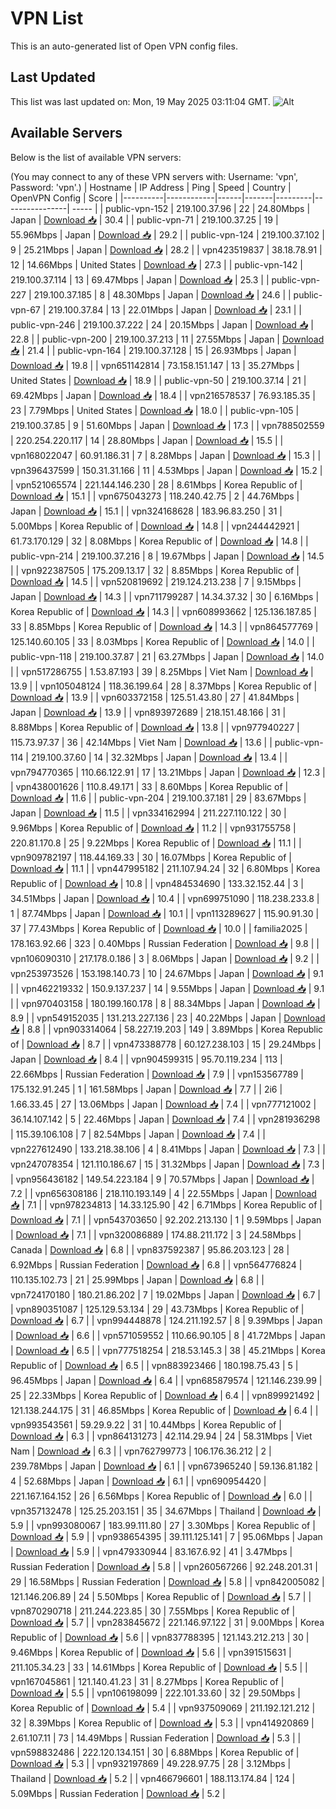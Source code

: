 # VPN List

This is an auto-generated list of Open VPN config files.

## Last Updated

This list was last updated on: Mon, 19 May 2025 03:11:04 GMT.
![Alt](https://repobeats.axiom.co/api/embed/186b98318ef1479477931607c1ad7d823f12451f.svg "Repobeats analytics image")

## Available Servers

Below is the list of available VPN servers:

(You may connect to any of these VPN servers with: Username: 'vpn', Password: 'vpn'.)
| Hostname | IP Address | Ping | Speed | Country | OpenVPN Config | Score |
|----------|------------|------|-------|---------|----------------| ----- |
| public-vpn-152 | 219.100.37.96 | 22 | 24.80Mbps | Japan | [Download 📥](./configs/server_0_JP.ovpn) | 30.4 |
| public-vpn-71 | 219.100.37.25 | 19 | 55.96Mbps | Japan | [Download 📥](./configs/server_1_JP.ovpn) | 29.2 |
| public-vpn-124 | 219.100.37.102 | 9 | 25.21Mbps | Japan | [Download 📥](./configs/server_2_JP.ovpn) | 28.2 |
| vpn423519837 | 38.18.78.91 | 12 | 14.66Mbps | United States | [Download 📥](./configs/server_3_US.ovpn) | 27.3 |
| public-vpn-142 | 219.100.37.114 | 13 | 69.47Mbps | Japan | [Download 📥](./configs/server_4_JP.ovpn) | 25.3 |
| public-vpn-227 | 219.100.37.185 | 8 | 48.30Mbps | Japan | [Download 📥](./configs/server_5_JP.ovpn) | 24.6 |
| public-vpn-67 | 219.100.37.84 | 13 | 22.01Mbps | Japan | [Download 📥](./configs/server_6_JP.ovpn) | 23.1 |
| public-vpn-246 | 219.100.37.222 | 24 | 20.15Mbps | Japan | [Download 📥](./configs/server_7_JP.ovpn) | 22.8 |
| public-vpn-200 | 219.100.37.213 | 11 | 27.55Mbps | Japan | [Download 📥](./configs/server_8_JP.ovpn) | 21.4 |
| public-vpn-164 | 219.100.37.128 | 15 | 26.93Mbps | Japan | [Download 📥](./configs/server_9_JP.ovpn) | 19.8 |
| vpn651142814 | 73.158.151.147 | 13 | 35.27Mbps | United States | [Download 📥](./configs/server_10_US.ovpn) | 18.9 |
| public-vpn-50 | 219.100.37.14 | 21 | 69.42Mbps | Japan | [Download 📥](./configs/server_11_JP.ovpn) | 18.4 |
| vpn216578537 | 76.93.185.35 | 23 | 7.79Mbps | United States | [Download 📥](./configs/server_12_US.ovpn) | 18.0 |
| public-vpn-105 | 219.100.37.85 | 9 | 51.60Mbps | Japan | [Download 📥](./configs/server_13_JP.ovpn) | 17.3 |
| vpn788502559 | 220.254.220.117 | 14 | 28.80Mbps | Japan | [Download 📥](./configs/server_14_JP.ovpn) | 15.5 |
| vpn168022047 | 60.91.186.31 | 7 | 8.28Mbps | Japan | [Download 📥](./configs/server_15_JP.ovpn) | 15.3 |
| vpn396437599 | 150.31.31.166 | 11 | 4.53Mbps | Japan | [Download 📥](./configs/server_16_JP.ovpn) | 15.2 |
| vpn521065574 | 221.144.146.230 | 28 | 8.61Mbps | Korea Republic of | [Download 📥](./configs/server_17_KR.ovpn) | 15.1 |
| vpn675043273 | 118.240.42.75 | 2 | 44.76Mbps | Japan | [Download 📥](./configs/server_18_JP.ovpn) | 15.1 |
| vpn324168628 | 183.96.83.250 | 31 | 5.00Mbps | Korea Republic of | [Download 📥](./configs/server_19_KR.ovpn) | 14.8 |
| vpn244442921 | 61.73.170.129 | 32 | 8.08Mbps | Korea Republic of | [Download 📥](./configs/server_20_KR.ovpn) | 14.8 |
| public-vpn-214 | 219.100.37.216 | 8 | 19.67Mbps | Japan | [Download 📥](./configs/server_21_JP.ovpn) | 14.5 |
| vpn922387505 | 175.209.13.17 | 32 | 8.85Mbps | Korea Republic of | [Download 📥](./configs/server_22_KR.ovpn) | 14.5 |
| vpn520819692 | 219.124.213.238 | 7 | 9.15Mbps | Japan | [Download 📥](./configs/server_23_JP.ovpn) | 14.3 |
| vpn711799287 | 14.34.37.32 | 30 | 6.16Mbps | Korea Republic of | [Download 📥](./configs/server_24_KR.ovpn) | 14.3 |
| vpn608993662 | 125.136.187.85 | 33 | 8.85Mbps | Korea Republic of | [Download 📥](./configs/server_25_KR.ovpn) | 14.3 |
| vpn864577769 | 125.140.60.105 | 33 | 8.03Mbps | Korea Republic of | [Download 📥](./configs/server_26_KR.ovpn) | 14.0 |
| public-vpn-118 | 219.100.37.87 | 21 | 63.27Mbps | Japan | [Download 📥](./configs/server_27_JP.ovpn) | 14.0 |
| vpn517286755 | 1.53.87.193 | 39 | 8.25Mbps | Viet Nam | [Download 📥](./configs/server_28_VN.ovpn) | 13.9 |
| vpn105048124 | 118.36.199.64 | 28 | 8.37Mbps | Korea Republic of | [Download 📥](./configs/server_29_KR.ovpn) | 13.9 |
| vpn603372158 | 125.51.43.80 | 27 | 41.84Mbps | Japan | [Download 📥](./configs/server_30_JP.ovpn) | 13.9 |
| vpn893972689 | 218.151.48.166 | 31 | 8.88Mbps | Korea Republic of | [Download 📥](./configs/server_31_KR.ovpn) | 13.8 |
| vpn977940227 | 115.73.97.37 | 36 | 42.14Mbps | Viet Nam | [Download 📥](./configs/server_32_VN.ovpn) | 13.6 |
| public-vpn-114 | 219.100.37.60 | 14 | 32.32Mbps | Japan | [Download 📥](./configs/server_33_JP.ovpn) | 13.4 |
| vpn794770365 | 110.66.122.91 | 17 | 13.21Mbps | Japan | [Download 📥](./configs/server_34_JP.ovpn) | 12.3 |
| vpn438001626 | 110.8.49.171 | 33 | 8.60Mbps | Korea Republic of | [Download 📥](./configs/server_35_KR.ovpn) | 11.6 |
| public-vpn-204 | 219.100.37.181 | 29 | 83.67Mbps | Japan | [Download 📥](./configs/server_36_JP.ovpn) | 11.5 |
| vpn334162994 | 211.227.110.122 | 30 | 9.96Mbps | Korea Republic of | [Download 📥](./configs/server_37_KR.ovpn) | 11.2 |
| vpn931755758 | 220.81.170.8 | 25 | 9.22Mbps | Korea Republic of | [Download 📥](./configs/server_38_KR.ovpn) | 11.1 |
| vpn909782197 | 118.44.169.33 | 30 | 16.07Mbps | Korea Republic of | [Download 📥](./configs/server_39_KR.ovpn) | 11.1 |
| vpn447995182 | 211.107.94.24 | 32 | 6.80Mbps | Korea Republic of | [Download 📥](./configs/server_40_KR.ovpn) | 10.8 |
| vpn484534690 | 133.32.152.44 | 3 | 34.51Mbps | Japan | [Download 📥](./configs/server_41_JP.ovpn) | 10.4 |
| vpn699751090 | 118.238.233.8 | 1 | 87.74Mbps | Japan | [Download 📥](./configs/server_42_JP.ovpn) | 10.1 |
| vpn113289627 | 115.90.91.30 | 37 | 77.43Mbps | Korea Republic of | [Download 📥](./configs/server_43_KR.ovpn) | 10.0 |
| familia2025 | 178.163.92.66 | 323 | 0.40Mbps | Russian Federation | [Download 📥](./configs/server_44_RU.ovpn) | 9.8 |
| vpn106090310 | 217.178.0.186 | 3 | 8.06Mbps | Japan | [Download 📥](./configs/server_45_JP.ovpn) | 9.2 |
| vpn253973526 | 153.198.140.73 | 10 | 24.67Mbps | Japan | [Download 📥](./configs/server_46_JP.ovpn) | 9.1 |
| vpn462219332 | 150.9.137.237 | 14 | 9.55Mbps | Japan | [Download 📥](./configs/server_47_JP.ovpn) | 9.1 |
| vpn970403158 | 180.199.160.178 | 8 | 88.34Mbps | Japan | [Download 📥](./configs/server_48_JP.ovpn) | 8.9 |
| vpn549152035 | 131.213.227.136 | 23 | 40.22Mbps | Japan | [Download 📥](./configs/server_49_JP.ovpn) | 8.8 |
| vpn903314064 | 58.227.19.203 | 149 | 3.89Mbps | Korea Republic of | [Download 📥](./configs/server_50_KR.ovpn) | 8.7 |
| vpn473388778 | 60.127.238.103 | 15 | 29.24Mbps | Japan | [Download 📥](./configs/server_51_JP.ovpn) | 8.4 |
| vpn904599315 | 95.70.119.234 | 113 | 22.66Mbps | Russian Federation | [Download 📥](./configs/server_52_RU.ovpn) | 7.9 |
| vpn153567789 | 175.132.91.245 | 1 | 161.58Mbps | Japan | [Download 📥](./configs/server_53_JP.ovpn) | 7.7 |
| 2i6 | 1.66.33.45 | 27 | 13.06Mbps | Japan | [Download 📥](./configs/server_54_JP.ovpn) | 7.4 |
| vpn777121002 | 36.14.107.142 | 5 | 22.46Mbps | Japan | [Download 📥](./configs/server_55_JP.ovpn) | 7.4 |
| vpn281936298 | 115.39.106.108 | 7 | 82.54Mbps | Japan | [Download 📥](./configs/server_56_JP.ovpn) | 7.4 |
| vpn227612490 | 133.218.38.106 | 4 | 8.41Mbps | Japan | [Download 📥](./configs/server_57_JP.ovpn) | 7.3 |
| vpn247078354 | 121.110.186.67 | 15 | 31.32Mbps | Japan | [Download 📥](./configs/server_58_JP.ovpn) | 7.3 |
| vpn956436182 | 149.54.223.184 | 9 | 70.57Mbps | Japan | [Download 📥](./configs/server_59_JP.ovpn) | 7.2 |
| vpn656308186 | 218.110.193.149 | 4 | 22.55Mbps | Japan | [Download 📥](./configs/server_60_JP.ovpn) | 7.1 |
| vpn978234813 | 14.33.125.90 | 42 | 6.71Mbps | Korea Republic of | [Download 📥](./configs/server_61_KR.ovpn) | 7.1 |
| vpn543703650 | 92.202.213.130 | 1 | 9.59Mbps | Japan | [Download 📥](./configs/server_62_JP.ovpn) | 7.1 |
| vpn320086889 | 174.88.211.172 | 3 | 24.58Mbps | Canada | [Download 📥](./configs/server_63_CA.ovpn) | 6.8 |
| vpn837592387 | 95.86.203.123 | 28 | 6.92Mbps | Russian Federation | [Download 📥](./configs/server_64_RU.ovpn) | 6.8 |
| vpn564776824 | 110.135.102.73 | 21 | 25.99Mbps | Japan | [Download 📥](./configs/server_65_JP.ovpn) | 6.8 |
| vpn724170180 | 180.21.86.202 | 7 | 19.02Mbps | Japan | [Download 📥](./configs/server_66_JP.ovpn) | 6.7 |
| vpn890351087 | 125.129.53.134 | 29 | 43.73Mbps | Korea Republic of | [Download 📥](./configs/server_67_KR.ovpn) | 6.7 |
| vpn994448878 | 124.211.192.57 | 8 | 9.39Mbps | Japan | [Download 📥](./configs/server_68_JP.ovpn) | 6.6 |
| vpn571059552 | 110.66.90.105 | 8 | 41.72Mbps | Japan | [Download 📥](./configs/server_69_JP.ovpn) | 6.5 |
| vpn777518254 | 218.53.145.3 | 38 | 45.21Mbps | Korea Republic of | [Download 📥](./configs/server_70_KR.ovpn) | 6.5 |
| vpn883923466 | 180.198.75.43 | 5 | 96.45Mbps | Japan | [Download 📥](./configs/server_71_JP.ovpn) | 6.4 |
| vpn685879574 | 121.146.239.99 | 25 | 22.33Mbps | Korea Republic of | [Download 📥](./configs/server_72_KR.ovpn) | 6.4 |
| vpn899921492 | 121.138.244.175 | 31 | 46.85Mbps | Korea Republic of | [Download 📥](./configs/server_73_KR.ovpn) | 6.4 |
| vpn993543561 | 59.29.9.22 | 31 | 10.44Mbps | Korea Republic of | [Download 📥](./configs/server_74_KR.ovpn) | 6.3 |
| vpn864131273 | 42.114.29.94 | 24 | 58.31Mbps | Viet Nam | [Download 📥](./configs/server_75_VN.ovpn) | 6.3 |
| vpn762799773 | 106.176.36.212 | 2 | 239.78Mbps | Japan | [Download 📥](./configs/server_76_JP.ovpn) | 6.1 |
| vpn673965240 | 59.136.81.182 | 4 | 52.68Mbps | Japan | [Download 📥](./configs/server_77_JP.ovpn) | 6.1 |
| vpn690954420 | 221.167.164.152 | 26 | 6.56Mbps | Korea Republic of | [Download 📥](./configs/server_78_KR.ovpn) | 6.0 |
| vpn357132478 | 125.25.203.151 | 35 | 34.67Mbps | Thailand | [Download 📥](./configs/server_79_TH.ovpn) | 5.9 |
| vpn993080067 | 183.99.111.80 | 27 | 3.30Mbps | Korea Republic of | [Download 📥](./configs/server_80_KR.ovpn) | 5.9 |
| vpn938654395 | 39.111.125.141 | 7 | 95.06Mbps | Japan | [Download 📥](./configs/server_81_JP.ovpn) | 5.9 |
| vpn479330944 | 83.167.6.92 | 41 | 3.47Mbps | Russian Federation | [Download 📥](./configs/server_82_RU.ovpn) | 5.8 |
| vpn260567266 | 92.248.201.31 | 29 | 16.58Mbps | Russian Federation | [Download 📥](./configs/server_83_RU.ovpn) | 5.8 |
| vpn842005082 | 121.146.206.89 | 24 | 5.50Mbps | Korea Republic of | [Download 📥](./configs/server_84_KR.ovpn) | 5.7 |
| vpn870290718 | 211.244.223.85 | 30 | 7.55Mbps | Korea Republic of | [Download 📥](./configs/server_85_KR.ovpn) | 5.7 |
| vpn283845672 | 221.146.97.122 | 31 | 9.00Mbps | Korea Republic of | [Download 📥](./configs/server_86_KR.ovpn) | 5.6 |
| vpn837788395 | 121.143.212.213 | 30 | 9.46Mbps | Korea Republic of | [Download 📥](./configs/server_87_KR.ovpn) | 5.6 |
| vpn391515631 | 211.105.34.23 | 33 | 14.61Mbps | Korea Republic of | [Download 📥](./configs/server_88_KR.ovpn) | 5.5 |
| vpn167045861 | 121.140.41.23 | 31 | 8.27Mbps | Korea Republic of | [Download 📥](./configs/server_89_KR.ovpn) | 5.5 |
| vpn106198099 | 222.101.33.60 | 32 | 29.50Mbps | Korea Republic of | [Download 📥](./configs/server_90_KR.ovpn) | 5.4 |
| vpn937509069 | 211.192.121.212 | 32 | 8.39Mbps | Korea Republic of | [Download 📥](./configs/server_91_KR.ovpn) | 5.3 |
| vpn414920869 | 2.61.107.11 | 73 | 14.49Mbps | Russian Federation | [Download 📥](./configs/server_92_RU.ovpn) | 5.3 |
| vpn598832486 | 222.120.134.151 | 30 | 6.88Mbps | Korea Republic of | [Download 📥](./configs/server_93_KR.ovpn) | 5.3 |
| vpn932197869 | 49.228.97.75 | 28 | 3.12Mbps | Thailand | [Download 📥](./configs/server_94_TH.ovpn) | 5.2 |
| vpn466796601 | 188.113.174.84 | 124 | 5.09Mbps | Russian Federation | [Download 📥](./configs/server_95_RU.ovpn) | 5.2 |
